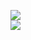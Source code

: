 [![](https://img.shields.io/badge/Made%20With-Github%20Spray-lightgrey.svg?style=for-the-badge&logo=github)](https://github.com/Annihil/github-spray#2295)  
[![](https://i.imgur.com/2DrTn0Z.gif)](https://github.com/Annihil/github-spray)
